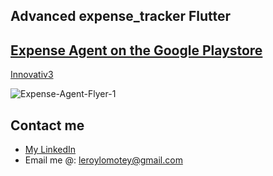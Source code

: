 ## Advanced expense_tracker Flutter
## [Expense Agent on the Google Playstore](https://play.google.com/store/apps/details?id=com.leroylomotey.ExpenseAgent)

[Innovativ3](https://user-images.githubusercontent.com/33171770/235264540-0d41706d-e9e8-4ed2-9af6-fdc6a9d808c4.png)

![Expense-Agent-Flyer-1](https://user-images.githubusercontent.com/33171770/235264533-728d18d3-c115-4b29-9b27-5c11a61fdac0.png)

## Contact me
- [My LinkedIn](https://www.linkedin.com/in/leroyl/)
- Email me @:  leroylomotey@gmail.com

